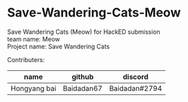 # Save-Wandering-Cats-Meow
Save Wandering Cats (Meow) for HackED submission  
team name: Meow  
Project name: Save Wandering Cats 

Contributers:

|name|github|discord|
|---|---|---|
|Hongyang bai|Baidadan67|Baidadan#2794|

